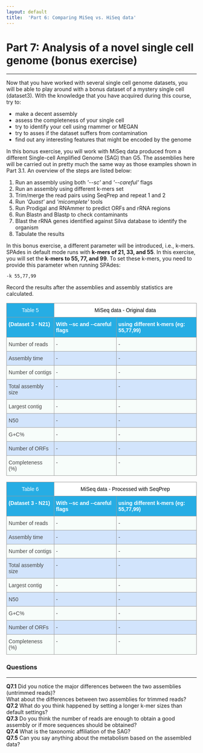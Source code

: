 ```yaml
---
layout: default
title:  'Part 6: Comparing MiSeq vs. HiSeq data'
---
```


# Part 7: Analysis of a novel single cell genome (bonus exercise)
---

Now that you have worked with several single cell genome datasets, you will be able to play around with a bonus dataset of a mystery single cell (dataset3). 
With the knowledge that you have acquired during this course, try to:

- make a decent assembly
- assess the completeness of your single cell
- try to identify your cell using rnammer or MEGAN
- try to asses if the dataset suffers from contamination
- find out any interesting features that might be encoded by the genome

In this bonus exercise, you will work with MiSeq data produced from a different Single-cell Amplified Genome (SAG) than G5. 
The assemblies here will be carried out in pretty much the same way as those examples shown in Part 3.1.
An overview of the steps are listed below:

1. Run an assembly using both *'--sc'* and *'--careful'* flags
2. Run an assembly using different k-mers set
3. Trim/merge the read pairs using SeqPrep and repeat 1 and 2
4. Run *'Quast'* and *'micomplete'* tools
5. Run Prodigal and RNAmmer to predict ORFs and rRNA regions
6. Run Blastn and Blastp to check contaminants
7. Blast the rRNA genes identified against Silva database to identify the organism
8. Tabulate the results

In this bonus exercise, a different parameter will be introduced, i.e., k-mers. SPAdes in default mode runs with **k-mers of 21, 33, and 55**. 
In this exercise, you will set the **k-mers to 55, 77, and 99**. To set these k-mers, you need to provide this parameter when running SPAdes:

```
-k 55,77,99
```

Record the results after the assemblies and assembly statistics are calculated.

<p>
<style type="text/css">
.tg  {border-collapse:collapse;border-spacing:0;border-color:#999;}
.tg td{font-family:Arial, sans-serif;font-size:14px;padding:10px 5px;border-style:solid;border-width:1px;overflow:hidden;word-break:normal;border-color:#999;color:#444;background-color:#F7FDFA;}
.tg th{font-family:Arial, sans-serif;font-size:14px;font-weight:normal;padding:10px 5px;border-style:solid;border-width:1px;overflow:hidden;word-break:normal;border-color:#999;color:#fff;background-color:#26ADE4;}
.tg .tg-yw4l{vertical-align:top}
.tg .tg-pxng{background-color:#ffffff;color:#000000;vertical-align:top}
.tg .tg-25to{background-color:#26ade4;font-weight:bold;color:#ffffff;vertical-align:top}
.tg .tg-6k2t{background-color:#D2E4FC;vertical-align:top}
</style>
<table class="tg">
  <tr>
    <th class="tg-yw4l">Table 5</th>
    <th class="tg-pxng" colspan="2">MiSeq data - Original data</th>
  </tr>
  <tr>
    <td class="tg-25to">(Dataset 3 - N21)</td>
    <td class="tg-25to">With --sc and --careful flags</td>
    <td class="tg-25to">using different k-mers (eg: 55,77,99)</td>
  </tr>
  <tr>
    <td class="tg-yw4l">Number of reads</td>
    <td class="tg-yw4l">-</td>
    <td class="tg-yw4l">-</td>
  </tr>
  <tr>
    <td class="tg-6k2t">Assembly time</td>
    <td class="tg-6k2t">-</td>
    <td class="tg-6k2t">-</td>
  </tr>
  <tr>
    <td class="tg-yw4l">Number of contigs</td>
    <td class="tg-yw4l">-</td>
    <td class="tg-yw4l">-</td>
  </tr>
  <tr>
    <td class="tg-6k2t">Total assembly size</td>
    <td class="tg-6k2t">-</td>
    <td class="tg-6k2t">-</td>
  </tr>
  <tr>
    <td class="tg-yw4l">Largest contig</td>
    <td class="tg-yw4l">-</td>
    <td class="tg-yw4l">-</td>
  </tr>
  <tr>
    <td class="tg-6k2t">N50</td>
    <td class="tg-6k2t">-</td>
    <td class="tg-6k2t">-</td>
  </tr>
  <tr>
    <td class="tg-yw4l">G+C%</td>
    <td class="tg-yw4l">-</td>
    <td class="tg-yw4l">-</td>
  </tr>
  <tr>
    <td class="tg-6k2t">Number of ORFs</td>
    <td class="tg-6k2t">-</td>
    <td class="tg-6k2t">-</td>
  </tr>
  <tr>
    <td class="tg-yw4l">Completeness (%)</td>
    <td class="tg-yw4l">-</td>
    <td class="tg-yw4l">-</td>
  </tr>
</table>
</p>

<p>
<style type="text/css">
.tg  {border-collapse:collapse;border-spacing:0;border-color:#999;}
.tg td{font-family:Arial, sans-serif;font-size:14px;padding:10px 5px;border-style:solid;border-width:1px;overflow:hidden;word-break:normal;border-color:#999;color:#444;background-color:#F7FDFA;}
.tg th{font-family:Arial, sans-serif;font-size:14px;font-weight:normal;padding:10px 5px;border-style:solid;border-width:1px;overflow:hidden;word-break:normal;border-color:#999;color:#fff;background-color:#26ADE4;}
.tg .tg-yw4l{vertical-align:top}
.tg .tg-pxng{background-color:#ffffff;color:#000000;vertical-align:top}
.tg .tg-25to{background-color:#26ade4;font-weight:bold;color:#ffffff;vertical-align:top}
.tg .tg-6k2t{background-color:#D2E4FC;vertical-align:top}
</style>
<table class="tg">
  <tr>
    <th class="tg-yw4l">Table 6</th>
    <th class="tg-pxng" colspan="2">MiSeq data - Processed with SeqPrep<br></th>
  </tr>
  <tr>
    <td class="tg-25to">(Dataset 3 - N21)</td>
    <td class="tg-25to">With --sc and --careful flags</td>
    <td class="tg-25to">using different k-mers (eg: 55,77,99)</td>
  </tr>
  <tr>
    <td class="tg-yw4l">Number of reads</td>
    <td class="tg-yw4l">-</td>
    <td class="tg-yw4l">-</td>
  </tr>
  <tr>
    <td class="tg-6k2t">Assembly time</td>
    <td class="tg-6k2t">-</td>
    <td class="tg-6k2t">-</td>
  </tr>
  <tr>
    <td class="tg-yw4l">Number of contigs</td>
    <td class="tg-yw4l">-</td>
    <td class="tg-yw4l">-</td>
  </tr>
  <tr>
    <td class="tg-6k2t">Total assembly size</td>
    <td class="tg-6k2t">-</td>
    <td class="tg-6k2t">-</td>
  </tr>
  <tr>
    <td class="tg-yw4l">Largest contig</td>
    <td class="tg-yw4l">-</td>
    <td class="tg-yw4l">-</td>
  </tr>
  <tr>
    <td class="tg-6k2t">N50</td>
    <td class="tg-6k2t">-</td>
    <td class="tg-6k2t">-</td>
  </tr>
  <tr>
    <td class="tg-yw4l">G+C%</td>
    <td class="tg-yw4l">-</td>
    <td class="tg-yw4l">-</td>
  </tr>
  <tr>
    <td class="tg-6k2t">Number of ORFs</td>
    <td class="tg-6k2t">-</td>
    <td class="tg-6k2t">-</td>
  </tr>
  <tr>
    <td class="tg-yw4l">Completeness (%)</td>
    <td class="tg-yw4l">-</td>
    <td class="tg-yw4l">-</td>
  </tr>
</table>
</p>

### Questions
---

**Q7.1** Did you notice the major differences between the two assemblies (untrimmed reads)?  
What about the differences between two assemblies for trimmed reads?  
**Q7.2** What do you think happened by setting a longer k-mer sizes than default settings?  
**Q7.3** Do you think the number of reads are enough to obtain a good assembly or if more sequences should be obtained?  
**Q7.4** What is the taxonomic affiliation of the SAG?  
**Q7.5** Can you say anything about the metabolism based on the assembled data?  
